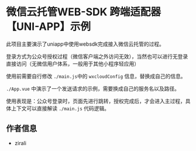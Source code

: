 # 微信云托管WEB-SDK 跨端适配器【UNI-APP】示例

此项目主要演示了uniapp中使用websdk完成接入微信云托管的过程。

登录方式为公众号授权过程（微信客户端之外访问无效），当然也可以进行无登录直接访问（无微信用户体系，一般用于其他小程序轻应用）

使用前需要自行修改 `./main.js`中的 `wxcloudConfig` 信息，替换成自己的信息。

`./App.vue` 中演示了一个发送请求的示例，需要换成自己的服务名以及路径。

使用表现是：公众号登录时，页面先进行跳转，授权完成后，才会进入主过程，具体上下文可以直接解读 `./main.js` 代码逻辑。

## 作者信息

- zirali